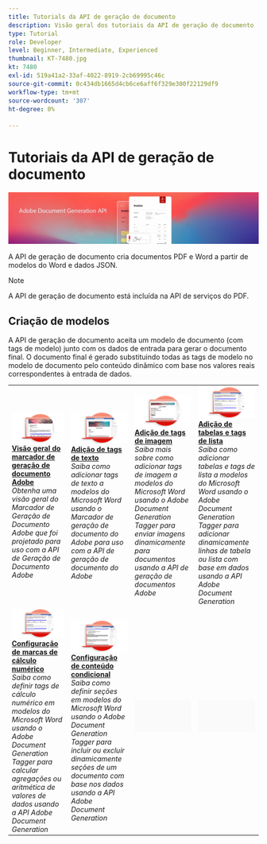 ```yaml
---
title: Tutorials da API de geração de documento
description: Visão geral dos tutoriais da API de geração de documento
type: Tutorial
role: Developer
level: Beginner, Intermediate, Experienced
thumbnail: KT-7480.jpg
kt: 7480
exl-id: 519a41a2-33af-4022-8919-2cb69995c46c
source-git-commit: 0c434db1665d4cb6ce6aff6f329e300f22129df9
workflow-type: tm+mt
source-wordcount: '307'
ht-degree: 0%

---
```



# Tutoriais da API de geração de documento

![Banner da API de geração de documento](../assets/docgenhero.jpg)

A API de geração de documento cria documentos PDF e Word a partir de modelos do Word e dados JSON.

>[!NOTE]
>
>A API de geração de documento está incluída na API de serviços do PDF.

## Criação de modelos

A API de geração de documento aceita um modelo de documento (com tags de modelo) junto com os dados de entrada para gerar o documento final. O documento final é gerado substituindo todas as tags de modelo no modelo de documento pelo conteúdo dinâmico com base nos valores reais correspondentes à entrada de dados.

<table style="table-layout:fixed">
<tr>
 <td>
   <a href="taggeroverview.md">
      <img alt="Visão geral do marcador de geração de documento Adobe" src="assets/Taggeroverview_thumb.png" />
   </a>
    <div>
   <a href="taggeroverview.md"><strong>Visão geral do marcador de geração de documento Adobe</strong></a>
    </div>
    <em>Obtenha uma visão geral do Marcador de Geração de Documento Adobe que foi projetado para uso com a API de Geração de Documento Adobe</em>
    <br>
  </td>
  <td>
   <a href="taggeraddtexttags.md">
      <img alt="Adição de tags de texto" src="assets/Taggertexttags_thumb.png" />
   </a>
    <div>
   <a href="taggeraddtexttags.md"><strong>Adição de tags de texto</strong></a>
    </div>
    <em>Saiba como adicionar tags de texto a modelos do Microsoft Word usando o Marcador de geração de documento do Adobe para uso com a API de geração de documento do Adobe</em>
    <br>
  </td>
  <td>
   <a href="taggeraddimagetags.md">
      <img alt="Adição de tags de imagem" src="assets/Taggerimagetags_thumb.png" />
   </a>
    <div>
   <a href="taggeraddimagetags.md"><strong>Adição de tags de imagem</strong></a>
    </div>
    <em>Saiba mais sobre como adicionar tags de imagem a modelos do Microsoft Word usando o Adobe Document Generation Tagger para enviar imagens dinamicamente para documentos usando a API de geração de documentos Adobe</em>
    <br>
  </td>
  <td>
   <a href="taggertables.md">
      <img alt="Adição de tabelas e tags de lista" src="assets/Taggertables_thumb.png" />
   </a>
    <div>
   <a href="taggertables.md"><strong>Adição de tabelas e tags de lista</strong></a>
    </div>
    <em>Saiba como adicionar tabelas e tags de lista a modelos do Microsoft Word usando o Adobe Document Generation Tagger para adicionar dinamicamente linhas de tabela ou lista com base em dados usando a API Adobe Document Generation</em>
    <br>
  </td>
</tr>
<tr>
  <td>
   <a href="taggercalculations.md">
      <img alt="Configuração de marcas de cálculo numérico" src="assets/Taggercalculations_thumb.png" />
   </a>
    <div>
   <a href="taggercalculations.md"><strong>Configuração de marcas de cálculo numérico</strong></a>
    </div>
    <em>Saiba como definir tags de cálculo numérico em modelos do Microsoft Word usando o Adobe Document Generation Tagger para calcular agregações ou aritmética de valores de dados usando a API Adobe Document Generation</em>
    <br>
  </td>
  <td>
   <a href="taggerconditional.md">
      <img alt="Configuração de conteúdo condicional" src="assets/Taggerconditional_thumb.png" />
   </a>
    <div>
   <a href="taggerconditional.md"><strong>Configuração de conteúdo condicional</strong></a>
    </div>
    <em>Saiba como definir seções em modelos do Microsoft Word usando o Adobe Document Generation Tagger para incluir ou excluir dinamicamente seções de um documento com base nos dados usando a API Adobe Document Generation</em>
    <br>
  </td>
  <td>
    <img alt="Espaçador" src="../assets/GrayBanner_Placeholder.png" />
    <div>
    <br>
  </td>
   <td>
    <img alt="Espaçador" src="../assets/GrayBanner_Placeholder.png" />
    <div>
    <br>
  </td>
</tr>
</table>

